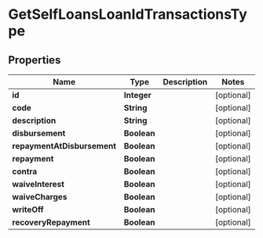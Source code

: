 # GetSelfLoansLoanIdTransactionsType

## Properties
Name | Type | Description | Notes
------------ | ------------- | ------------- | -------------
**id** | **Integer** |  |  [optional]
**code** | **String** |  |  [optional]
**description** | **String** |  |  [optional]
**disbursement** | **Boolean** |  |  [optional]
**repaymentAtDisbursement** | **Boolean** |  |  [optional]
**repayment** | **Boolean** |  |  [optional]
**contra** | **Boolean** |  |  [optional]
**waiveInterest** | **Boolean** |  |  [optional]
**waiveCharges** | **Boolean** |  |  [optional]
**writeOff** | **Boolean** |  |  [optional]
**recoveryRepayment** | **Boolean** |  |  [optional]
